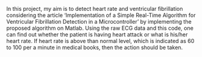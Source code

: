In this project, my aim is to detect heart rate and ventricular fibrillation considering the article ‘Implementation
of a Simple Real-Time Algorithm for Ventricular Fibrillation Detection in a Microcontroller’ by implementing the proposed algorithm on Matlab.
Using the raw ECG data and this code, one can find out whether the patient is having heart attack or what is his/her heart rate. If heart rate is above than normal level, which is indicated as 60 to 100 per a minute in medical books, then the action should be taken.
